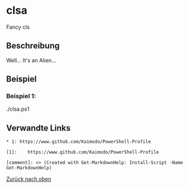 <!-- markdownlint-disable MD033 -->

# clsa

Fancy cls

## Beschreibung

Well... It's an Alien...

## Beispiel

### Beispiel 1:

./clsa.ps1

## Verwandte Links

```
* 1: https://www.github.com/Kaimodo/PowerShell-Profile

[1]: 	https://www.github.com/Kaimodo/PowerShell-Profile

[comment]: <> (Created with Get-MarkdownHelp: Install-Script -Name Get-MarkdownHelp)

```

[Zurück nach oben](../deDE.md)
